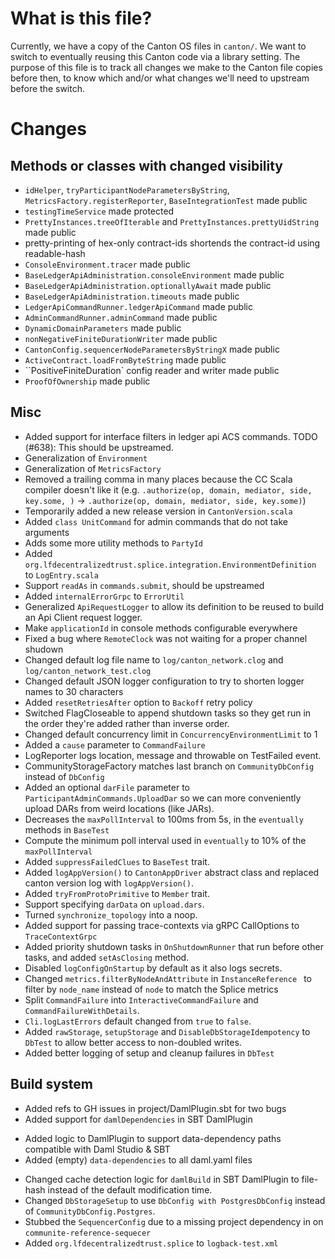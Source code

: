 # What is this file?

Currently, we have a copy of the Canton OS files in `canton/`.
We want to switch to eventually reusing this Canton code via a library
setting. The purpose of this file is to track all changes we
make to the Canton file copies before then,
to know which and/or what changes we'll need to upstream before the switch.

# Changes

## Methods or classes with changed visibility
* `idHelper`, `tryParticipantNodeParametersByString`,
    `MetricsFactory.registerReporter`, `BaseIntegrationTest` made public
* `testingTimeService` made protected
* `PrettyInstances.treeOfIterable` and `PrettyInstances.prettyUidString` made public
* pretty-printing of hex-only contract-ids shortends the contract-id using readable-hash
* `ConsoleEnvironment.tracer` made public
* `BaseLedgerApiAdministration.consoleEnvironment` made public
* `BaseLedgerApiAdministration.optionallyAwait` made public
* `BaseLedgerApiAdministration.timeouts` made public
* `LedgerApiCommandRunner.ledgerApiCommand` made public
* `AdminCommandRunner.adminCommand` made public
* `DynamicDomainParameters` made public
* `nonNegativeFiniteDurationWriter` made public
* `CantonConfig.sequencerNodeParametersByStringX` made public
* `ActiveContract.loadFromByteString` made public
* ``PositiveFiniteDuration` config reader and writer made public
* `ProofOfOwnership` made public
## Misc
* Added support for interface filters in ledger api ACS commands. TODO (#638): This should be upstreamed.
* Generalization of `Environment`
* Generalization of `MetricsFactory`
* Removed a trailing comma in many places because the CC Scala compiler doesn't like it (e.g. `.authorize(op, domain, mediator, side, key.some, )` -> `.authorize(op, domain, mediator, side, key.some)`)
* Temporarily added a new release version in `CantonVersion.scala`
* Added `class UnitCommand` for admin commands that do not take arguments
* Adds some more utility methods to `PartyId`
* Added `org.lfdecentralizedtrust.splice.integration.EnvironmentDefinition` to `LogEntry.scala`
* Support `readAs` in `commands.submit`, should be upstreamed
* Added `internalErrorGrpc` to `ErrorUtil`
* Generalized `ApiRequestLogger` to allow its definition to be reused to build an Api Client request logger.
* Make `applicationId` in console methods configurable everywhere
* Fixed a bug where `RemoteClock` was not waiting for a proper channel shudown
* Changed default log file name to `log/canton_network.clog` and `log/canton_network_test.clog`
* Changed default JSON logger configuration to try to shorten logger names to 30 characters
* Added `resetRetriesAfter` option to `Backoff` retry policy
* Switched FlagCloseable to append shutdown tasks so they get run in the order they're added
  rather than inverse order.
* Changed default concurrency limit in `ConcurrencyEnvironmentLimit` to 1
* Added a `cause` parameter to `CommandFailure`
* LogReporter logs location, message and throwable on TestFailed event.
* CommunityStorageFactory matches last branch on `CommunityDbConfig` instead of `DbConfig`
* Added an optional `darFile` parameter to `ParticipantAdminCommands.UploadDar` so we can more conveniently upload DARs from weird locations (like JARs).
* Decreases the `maxPollInterval` to 100ms from 5s, in the `eventually` methods in `BaseTest`
* Compute the minimum poll interval used in `eventually` to 10% of the `maxPollInterval`
* Added `suppressFailedClues` to `BaseTest` trait.
* Added `logAppVersion()` to `CantonAppDriver` abstract class and replaced canton version log with `logAppVersion()`.
* Added `tryFromProtoPrimitive` to `Member` trait.
* Support specifying `darData` on `upload.dars`.
* Turned `synchronize_topology` into a noop.
* Added support for passing trace-contexts via gRPC CallOptions to `TraceContextGrpc`
* Added priority shutdown tasks in `OnShutdownRunner` that run before other tasks, and added `setAsClosing` method.
* Disabled `logConfigOnStartup` by default as it also logs secrets.
* Changed `metrics.filterByNodeAndAttribute` in `InstanceReference ` to filter by `node_name` instead of `node` to match the Splice metrics
* Split `CommandFailure` into `InteractiveCommandFailure` and `CommandFailureWithDetails`.
* `Cli.logLastErrors` default changed from `true` to `false`.
* Added `rawStorage`, `setupStorage` and `DisableDbStorageIdempotency` to `DbTest` to allow better access to non-doubled writes.
* Added better logging of setup and cleanup failures in `DbTest`
## Build system
* Added refs to GH issues in project/DamlPlugin.sbt for two bugs
* Added support for `damlDependencies` in SBT DamlPlugin
- Added logic to DamlPlugin to support data-dependency paths compatible with Daml Studio & SBT
- Added (empty) `data-dependencies` to all daml.yaml files
* Changed cache detection logic for `damlBuild` in SBT DamlPlugin to file-hash instead of the default modification time.
* Changed `DbStorageSetup` to use `DbConfig with PostgresDbConfig` instead of `CommunityDbConfig.Postgres`.
* Stubbed the `SequencerConfig` due to a missing project dependency in on `communite-reference-sequecer`
* Added `org.lfdecentralizedtrust.splice` to `logback-test.xml`
